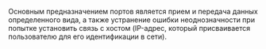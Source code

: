 Основным предназначением портов является прием и передача данных определенного вида, а также устранение ошибки неоднозначности при попытке установить связь с хостом (IP-адрес, который присваивается пользователю для его идентификации в сети).
